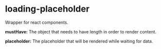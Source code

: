 # loading-placeholder

Wrapper for react components.

**mustHave:** The object that needs to have length in order to render content.

**placeholder:** The placeholder that will be rendered while waiting for data.
